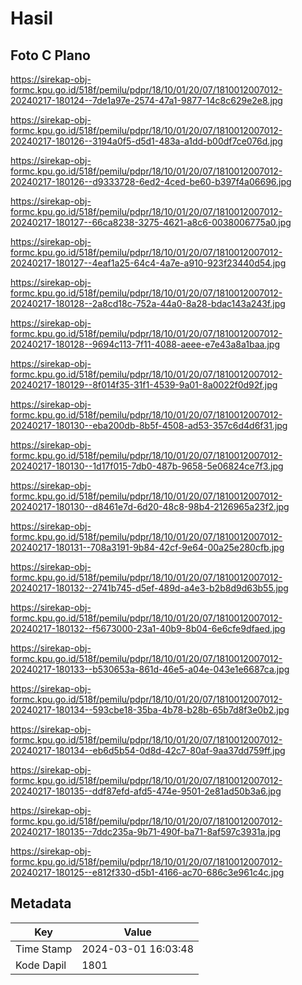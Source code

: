 # Hasil

## Foto C Plano

https://sirekap-obj-formc.kpu.go.id/518f/pemilu/pdpr/18/10/01/20/07/1810012007012-20240217-180124--7de1a97e-2574-47a1-9877-14c8c629e2e8.jpg

https://sirekap-obj-formc.kpu.go.id/518f/pemilu/pdpr/18/10/01/20/07/1810012007012-20240217-180126--3194a0f5-d5d1-483a-a1dd-b00df7ce076d.jpg

https://sirekap-obj-formc.kpu.go.id/518f/pemilu/pdpr/18/10/01/20/07/1810012007012-20240217-180126--d9333728-6ed2-4ced-be60-b397f4a06696.jpg

https://sirekap-obj-formc.kpu.go.id/518f/pemilu/pdpr/18/10/01/20/07/1810012007012-20240217-180127--66ca8238-3275-4621-a8c6-0038006775a0.jpg

https://sirekap-obj-formc.kpu.go.id/518f/pemilu/pdpr/18/10/01/20/07/1810012007012-20240217-180127--4eaf1a25-64c4-4a7e-a910-923f23440d54.jpg

https://sirekap-obj-formc.kpu.go.id/518f/pemilu/pdpr/18/10/01/20/07/1810012007012-20240217-180128--2a8cd18c-752a-44a0-8a28-bdac143a243f.jpg

https://sirekap-obj-formc.kpu.go.id/518f/pemilu/pdpr/18/10/01/20/07/1810012007012-20240217-180128--9694c113-7f11-4088-aeee-e7e43a8a1baa.jpg

https://sirekap-obj-formc.kpu.go.id/518f/pemilu/pdpr/18/10/01/20/07/1810012007012-20240217-180129--8f014f35-31f1-4539-9a01-8a0022f0d92f.jpg

https://sirekap-obj-formc.kpu.go.id/518f/pemilu/pdpr/18/10/01/20/07/1810012007012-20240217-180130--eba200db-8b5f-4508-ad53-357c6d4d6f31.jpg

https://sirekap-obj-formc.kpu.go.id/518f/pemilu/pdpr/18/10/01/20/07/1810012007012-20240217-180130--1d17f015-7db0-487b-9658-5e06824ce7f3.jpg

https://sirekap-obj-formc.kpu.go.id/518f/pemilu/pdpr/18/10/01/20/07/1810012007012-20240217-180130--d8461e7d-6d20-48c8-98b4-2126965a23f2.jpg

https://sirekap-obj-formc.kpu.go.id/518f/pemilu/pdpr/18/10/01/20/07/1810012007012-20240217-180131--708a3191-9b84-42cf-9e64-00a25e280cfb.jpg

https://sirekap-obj-formc.kpu.go.id/518f/pemilu/pdpr/18/10/01/20/07/1810012007012-20240217-180132--2741b745-d5ef-489d-a4e3-b2b8d9d63b55.jpg

https://sirekap-obj-formc.kpu.go.id/518f/pemilu/pdpr/18/10/01/20/07/1810012007012-20240217-180132--f5673000-23a1-40b9-8b04-6e6cfe9dfaed.jpg

https://sirekap-obj-formc.kpu.go.id/518f/pemilu/pdpr/18/10/01/20/07/1810012007012-20240217-180133--b530653a-861d-46e5-a04e-043e1e6687ca.jpg

https://sirekap-obj-formc.kpu.go.id/518f/pemilu/pdpr/18/10/01/20/07/1810012007012-20240217-180134--593cbe18-35ba-4b78-b28b-65b7d8f3e0b2.jpg

https://sirekap-obj-formc.kpu.go.id/518f/pemilu/pdpr/18/10/01/20/07/1810012007012-20240217-180134--eb6d5b54-0d8d-42c7-80af-9aa37dd759ff.jpg

https://sirekap-obj-formc.kpu.go.id/518f/pemilu/pdpr/18/10/01/20/07/1810012007012-20240217-180135--ddf87efd-afd5-474e-9501-2e81ad50b3a6.jpg

https://sirekap-obj-formc.kpu.go.id/518f/pemilu/pdpr/18/10/01/20/07/1810012007012-20240217-180135--7ddc235a-9b71-490f-ba71-8af597c3931a.jpg

https://sirekap-obj-formc.kpu.go.id/518f/pemilu/pdpr/18/10/01/20/07/1810012007012-20240217-180125--e812f330-d5b1-4166-ac70-686c3e961c4c.jpg


## Metadata

| Key        | Value               |
| ---------- | ------------------- |
| Time Stamp | 2024-03-01 16:03:48 |
| Kode Dapil | 1801                |




